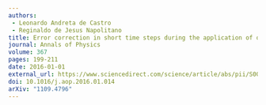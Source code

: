 ```yaml
---
authors:
 - Leonardo Andreta de Castro
 - Reginaldo de Jesus Napolitano
title: Error correction in short time steps during the application of quantum gates
journal: Annals of Physics
volume: 367
pages: 199-211
date: 2016-01-01
external_url: https://www.sciencedirect.com/science/article/abs/pii/S0003491616000257
doi: 10.1016/j.aop.2016.01.014
arXiv: "1109.4796"
---
```

